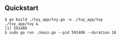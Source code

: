 ## Quickstart

```shell
$ go build ./toy_app/toy.go -o ./toy_app/toy
./toy_app/toy &
[1] 591488
$ sudo go run ./main.go --pid 591488 --duration 10
```
